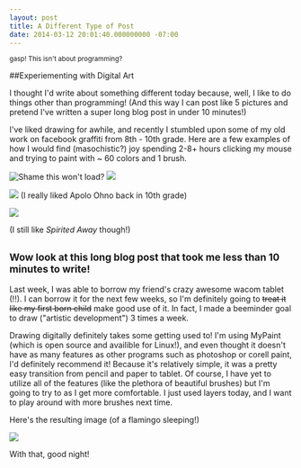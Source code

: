```yaml
---
layout: post
title: A Different Type of Post
date: 2014-03-12 20:01:40.000000000 -07:00
---
```

<small> gasp! This isn't about programming? </small>



##Experiementing with Digital Art

I thought I'd write about something different today because, well, I like to do things other than programming! (And this way I can post like 5 pictures and pretend I've written a super long blog post in under 10 minutes!)

I've liked drawing for awhile, and recently I stumbled upon some of my old work on facebook graffiti from 8th - 10th grade. Here are a few examples of how I would find (masochistic?) joy spending 2-8+ hours clicking my mouse and trying to paint with ~ 60 colors and 1 brush.

![Shame this won't load?](https://s3.amazonaws.com/graffiti/cd03165e99db0bf24663c027a712050b_580x270.png)
![](https://s3.amazonaws.com/graffiti/e42d5598d8fe71bbb41cdd80ebbb525f_580x270.png)


![](https://s3.amazonaws.com/graffiti/407f8e3d0f3f67f04975fed94444575f_580x270.png)
(I really liked Apolo Ohno back in 10th grade)



 ![](https://s3.amazonaws.com/graffiti/-Wa_qmQIYOU_580x270.png)
 
 (I still like *Spirited Away* though!)
 
 <small> Wow look at this long blog post that took me less than 10 minutes to write! </small>
 ---
 
Last week, I was able to borrow my friend's crazy awesome wacom tablet (!!). I can borrow it for the next few weeks, so I'm definitely going to <s>treat it like my first born child</s> make good use of it. In fact, I made a beeminder goal to draw ("artistic development") 3 times a week.

Drawing digitally definitely takes some getting used to! I'm using MyPaint (which is open source and availible for Linux!), and even thought it doesn't have as many features as other programs such as photoshop or corell paint, I'd definitely recommend it! Because it's relatively simple, it was a pretty easy transition from pencil and paper to tablet. Of course, I have yet to utilize all of the features (like the plethora of beautiful brushes) but I'm going to try to as I get more comfortable. I just used layers today, and I want to play around with more brushes next time.


Here's the resulting image (of a flamingo sleeping!)

![](/content/images/2014/Mar/flamingo.png)


With that, good night! 








